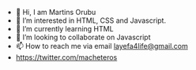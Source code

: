 - 👋 Hi, I am Martins Orubu
- 👀 I’m interested in HTML, CSS and Javascript.
- 🌱 I’m currently learning HTML
- 💞️ I’m looking to collaborate on Javascript
- 📫 How to reach me via email layefa4life@gmail.com
- https://twitter.com/macheteros
<!---
Macheteros is a ✨ special ✨ repository because its `README.md` (this file) appears on your GitHub profile.
You can click the Preview link to take a look at your changes.
--->
